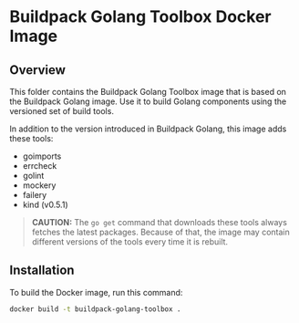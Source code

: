 # Buildpack Golang Toolbox Docker Image

## Overview

This folder contains the Buildpack Golang Toolbox image that is based on the Buildpack Golang image. Use it to build Golang components using the versioned set of build tools.

In addition to the version introduced in Buildpack Golang, this image adds these tools:
- goimports
- errcheck
- golint
- mockery
- failery
- kind (v0.5.1)

> **CAUTION:** The `go get` command that downloads these tools always fetches the latest packages. Because of that, the image may contain different versions of the tools every time it is rebuilt.

## Installation

To build the Docker image, run this command:

```bash
docker build -t buildpack-golang-toolbox .
```
